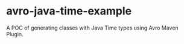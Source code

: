 # avro-java-time-example

A POC of generating classes with Java Time types using Avro Maven Plugin.

